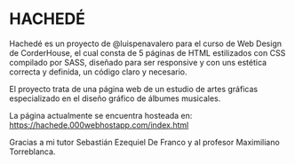 # HACHEDÉ

Hachedé es un proyecto de @luispenavalero para el curso de Web Design de CorderHouse, el cual consta de 5 páginas de HTML estilizados con CSS compilado por SASS, diseñado para ser responsive y con uns estética correcta y definida, un código claro y necesario.

El proyecto trata de una página web de un estudio de artes gráficas especializado en el diseño gráfico de álbumes musicales.

La página actualmente se encuentra hosteada en:
https://hachede.000webhostapp.com/index.html

Gracias a mi tutor Sebastián Ezequiel De Franco y al profesor Maximiliano Torreblanca.

